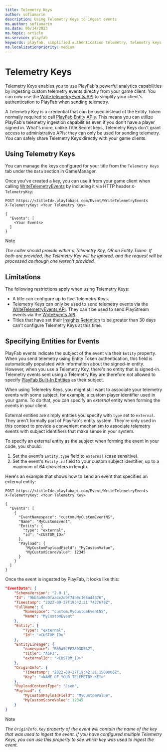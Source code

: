 ```yaml
---
title: Telemetry Keys
author: sofiamarin
description: Using Telemetry Keys to ingest events
ms.author: sofiamarin
ms.date: 06/14/2023
ms.topic: article
ms.service: playfab
keywords: playfab, simplified authentication telemetry, telemetry keys
ms.localizationpriority: medium
---
```


# Telemetry Keys

Telemetry Keys enables you to use PlayFab's powerful analytics capabilities by ingesting custom telemetry events directly from your game client. You can now use the [WriteTelemetryEvents API](/rest/api/playfab/events/play-stream-events/write-telemetry-events) to simplify your client's authentication to PlayFab when sending telemetry.

A Telemetry Key is a credential that can be used instead of the Entity Token normally required to call [PlayFab Entity APIs](../entities/index.md). This means you can utilize PlayFab's telemetry ingestion capabilities even if you don't have a player signed in. What's more, unlike Title Secret keys, Telemetry Keys don't grant access to administrative APIs; they can only be used for sending telemetry. You can safely share Telemetry Keys directly with your game clients.

## Using Telemetry Keys

You can manage the keys configured for your title from the `Telemetry Keys` tab under the `Data` section in GameManager.

Once you've created a key, you can use it from your game client when calling [WriteTelemetryEvents](/rest/api/playfab/events/play-stream-events/write-telemetry-events) by including it via HTTP header `X-TelemetryKey`:

```HTTP
POST https://<titleId>.playfabapi.com/Event/WriteTelemetryEvents
X-TelemetryKey: <Your Telemetry Key>

{
  "Events": [
    <Your Events>
  ]
}
```

> [!NOTE]
> _The caller should provide either a Telemetry Key, OR an Entity Token. If both are provided, the Telemetry Key will be ignored, and the request will be processed as though one weren't provided._

## Limitations

The following restrictions apply when using Telemetry Keys:
* A title can configure up to five Telemetry Keys.
* Telemetry Keys can only be used to send telemetry events via the [WriteTelemetryEvents API](/rest/api/playfab/events/play-stream-events/write-telemetry-events). They can't be used to send PlayStream events via the [WriteEvents API](/rest/api/playfab/events/play-stream-events/write-events).
* Titles that have set their [Insights Retention](./../../insights/performance-retention.md) to be 
greater than 30 days can't configure Telemetry Keys at this time.

## Specifying Entities for Events

PlayFab events indicate the subject of the event via their `Entity` property. When you send telemetry using Entity Token authentication, this field is automatically populated with information about the signed-in entity. However, when you use a Telemetry Key, there's no entity that is signed-in. Telemetry events sent using a Telemetry Key are therefore not allowed to specify [PlayFab Built-In Entities](../entities/available-built-in-entity-types.md) as their subject.

When using Telemetry Keys, you might still want to associate your telemetry events with some subject, for example, a custom player identifier used in your game. To do that, you can specify an *external* entity when forming the events in your client.

External entities are simply entities you specify with `type` set to `external`. They aren't formally part of PlayFab's entity system. They're only used in this context to provide a convenient mechanism to associate telemetry events with subject identifiers that make sense in your system.

To specify an external entity as the subject when forming the event in your code, you should:

1. Set the event's `Entity.type` field to `external` (case sensitive).
2. Set the event's `Entity.id` field to your custom subject identifier, up to a maximum of 64 characters in length.


Here's an example that shows how to send an event that specifies an external entity:

```HTTP
POST https://<titleId>.playfabapi.com/Event/WriteTelemetryEvents
X-TelemetryKey: <Your Telemetry Key>

{
  "Events": [
    {
      "EventNamespace": "custom.MyCustomEventNS",
      "Name": "MyCustomEvent",
      "Entity": {
        "type": "external",
        "id": "<CUSTOM_ID>"
      },
      "Payload": {
         "MyCustomPayloadField": "MyCustomValue",
         "MyCustomScoreValue": 12345
      }
    }
  ]
}
```

Once the event is ingested by PlayFab, it looks like this:

```JSON
"EventData": { 
    "SchemaVersion": "2.0.1", 
    "Id": "9bb3a96d0faa4e2d9f74b6c166a44676", 
    "Timestamp": "2022-09-27T19:42:21.7427679Z", 
    "FullName": { 
        "Namespace": "custom.MyCustomEventNS", 
        "Name": "MyCustomEvent" 
    }, 
    "Entity": { 
        "Type": "external",
        "Id": "<CUSTOM_ID>"
    }, 
    "EntityLineage": { 
        "namespace": "B85A7CFE2803D5A2",
        "title": "A5F3",
        "externalId": "<CUSTOM_ID>"
    }, 
    "OriginInfo": { 
        "Timestamp": "2022-09-27T19:42:21.1560000Z",
        "Key": "<NAME_OF_YOUR_TELEMETRY_KEY>"
    }, 
    "PayloadContentType": "Json", 
    "Payload": { 
        "MyCustomPayloadField": "MyCustomValue",
        "MyCustomScoreValue": 12345
    } 
} 
```

> [!NOTE]
> _The `OriginInfo.Key` property of the event will contain the name of the key that was used to ingest the event. If you have configured multiple Telemetry Keys, you can use this property to see which key was used to ingest the event._
